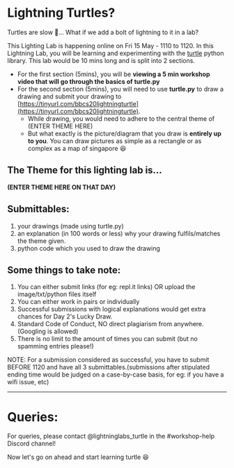 # Lightning Turtles?

Turtles are slow :turtle:... What if we add a bolt of lightning to it in a lab?

This Lighting Lab is happening online on Fri 15 May - 1110 to 1120. In this Lightning Lab, you will be learning and experimenting with the [turtle](https://docs.python.org/3/library/turtle.html) python library. This lab would be 10 mins long and is split into 2 sections.
- For the first section (5mins), you will be **viewing a 5 min workshop video that will go through the basics of turtle.py**
- For the second section (5mins), you will need to use **turtle.py** to draw a drawing and submit your drawing to [https://tinyurl.com/bbcs20lightningturtle](https://tinyurl.com/bbcs20lightningturtle).
  * While drawing, you would need to adhere to the central theme of (ENTER THEME HERE)
  * But what exactly is the picture/diagram that you draw is **entirely up to you**. You can draw pictures as simple as a rectangle or as complex as a map of singapore :laughing:

## The Theme for this lighting lab is...
**(ENTER THEME HERE ON THAT DAY)**

## Submittables:  
1) your drawings (made using turtle.py)
2) an explanation (in 100 words or less) why your drawing fulfils/matches the theme given.
3) python code which you used to draw the drawing

## Some things to take note:
1) You can either submit links (for eg: repl.it links) OR upload the image/txt/python files itself
2) You can either work in pairs or individually
3) Successful submissions with logical explanations would get extra chances for Day 2's Lucky Draw.
4) Standard Code of Conduct, NO direct plagiarism from anywhere. (Googling is allowed)
5) There is no limit to the amount of times you can submit (but no spamming entries please!)

NOTE: For a submission considered as successful, you have to submit BEFORE 1120 and have all 3 submittables.(submissions after stipulated ending time would be judged on a case-by-case basis, for eg: if you have a wifi issue, etc)

---

# Queries:
For queries, please contact @lightninglabs_turtle in the #workshop-help Discord channel!

Now let's go on ahead and start learning turtle :laughing:
